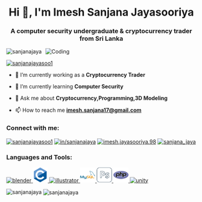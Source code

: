 <h1 align="center">Hi 👋, I'm Imesh Sanjana Jayasooriya</h1>
<h3 align="center">A computer security undergraduate & cryptocurrency trader from Sri Lanka</h3>
<img align="right" alt="Coding" width="400" src="https://camo.githubusercontent.com/5ddf73ad3a205111cf8c686f687fc216c2946a75005718c8da5b837ad9de78c9/68747470733a2f2f7468756d62732e6766796361742e636f6d2f4576696c4e657874446576696c666973682d736d616c6c2e676966"

<p align="left"> <img src="https://komarev.com/ghpvc/?username=sanjanajaya&label=Profile%20views&color=0e75b6&style=flat" alt="sanjanajaya" /> </p>

<p align="left"> <a href="https://twitter.com/sanjanajayasoo1" target="blank"><img src="[https://img.shields.io/twitter/follow/sanjanajayasoo1?logo=twitter&style=for-the-badge](https://drive.google.com/file/d/1c5UVlsJC5Dqp-pnRBCae9WWZD0d_PEI3/view?usp=drive_link)" alt="sanjanajayasoo1" /></a> </p>

- 🔭 I’m currently working as a **Cryptocurrency Trader**

- 🌱 I’m currently learning **Computer Security**

- 💬 Ask me about **Cryptocurrency,Programming,3D Modeling**

- 📫 How to reach me **imesh.sanjana17@gmail.com**

<h3 align="left">Connect with me:</h3>
<p align="left">
<a href="https://twitter.com/sanjanajayasoo1" target="blank"><img align="center" src="https://raw.githubusercontent.com/rahuldkjain/github-profile-readme-generator/master/src/images/icons/Social/twitter.svg" alt="sanjanajayasoo1" height="30" width="40" /></a>
<a href="https://linkedin.com/in/in/sanjanajaya" target="blank"><img align="center" src="https://raw.githubusercontent.com/rahuldkjain/github-profile-readme-generator/master/src/images/icons/Social/linked-in-alt.svg" alt="in/sanjanajaya" height="30" width="40" /></a>
<a href="https://fb.com/imesh.jayasooriya.98" target="blank"><img align="center" src="https://raw.githubusercontent.com/rahuldkjain/github-profile-readme-generator/master/src/images/icons/Social/facebook.svg" alt="imesh.jayasooriya.98" height="30" width="40" /></a>
<a href="https://instagram.com/sanjana_jaya" target="blank"><img align="center" src="https://raw.githubusercontent.com/rahuldkjain/github-profile-readme-generator/master/src/images/icons/Social/instagram.svg" alt="sanjana_jaya" height="30" width="40" /></a>
</p>

<h3 align="left">Languages and Tools:</h3>
<p align="left"> <a href="https://www.blender.org/" target="_blank" rel="noreferrer"> <img src="https://download.blender.org/branding/community/blender_community_badge_white.svg" alt="blender" width="40" height="40"/> </a> <a href="https://www.cprogramming.com/" target="_blank" rel="noreferrer"> <img src="https://raw.githubusercontent.com/devicons/devicon/master/icons/c/c-original.svg" alt="c" width="40" height="40"/> </a> <a href="https://www.adobe.com/in/products/illustrator.html" target="_blank" rel="noreferrer"> <img src="https://www.vectorlogo.zone/logos/adobe_illustrator/adobe_illustrator-icon.svg" alt="illustrator" width="40" height="40"/> </a> <a href="https://www.mysql.com/" target="_blank" rel="noreferrer"> <img src="https://raw.githubusercontent.com/devicons/devicon/master/icons/mysql/mysql-original-wordmark.svg" alt="mysql" width="40" height="40"/> </a> <a href="https://www.photoshop.com/en" target="_blank" rel="noreferrer"> <img src="https://raw.githubusercontent.com/devicons/devicon/master/icons/photoshop/photoshop-line.svg" alt="photoshop" width="40" height="40"/> </a> <a href="https://www.php.net" target="_blank" rel="noreferrer"> <img src="https://raw.githubusercontent.com/devicons/devicon/master/icons/php/php-original.svg" alt="php" width="40" height="40"/> </a> <a href="https://unity.com/" target="_blank" rel="noreferrer"> <img src="https://www.vectorlogo.zone/logos/unity3d/unity3d-icon.svg" alt="unity" width="40" height="40"/> </a> </p>

<p><img align="left" src="https://github-readme-stats.vercel.app/api/top-langs?username=sanjanajaya&show_icons=true&locale=en&layout=compact" alt="sanjanajaya" /></p>

<p>&nbsp;<img align="center" src="https://github-readme-stats.vercel.app/api?username=sanjanajaya&show_icons=true&locale=en" alt="sanjanajaya" /></p>
